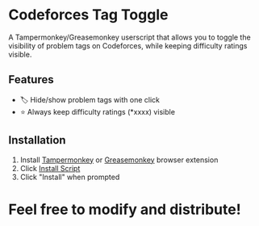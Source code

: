 # Codeforces Tag Toggle

A Tampermonkey/Greasemonkey userscript that allows you to toggle the visibility of problem tags on Codeforces, while keeping difficulty ratings visible.

## Features

- 🏷️ Hide/show problem tags with one click
- ⭐ Always keep difficulty ratings (*xxxx) visible


## Installation

1. Install [Tampermonkey](https://www.tampermonkey.net/) or [Greasemonkey](https://www.greasespot.net/) browser extension
2. Click [Install Script](https://github.com/sof1azzz/codeforces-tag-toggle/raw/refs/heads/main/codeforces-tag-toggle.user.js)
3. Click "Install" when prompted


# Feel free to modify and distribute!

